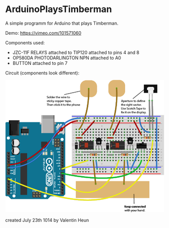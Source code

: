 ArduinoPlaysTimberman
=====================

A simple programm for Arduino that plays Timberman.

Demo:
https://vimeo.com/101571060

Components used:

* JZC-11F RELAYS attached to TIP120 attached to pins 4 and 8
* OP580DA PHOTODARLINGTON NPN attached to A0
* BUTTON attached to pin 7

Circuit (components look different):

![Alt text](timb.png "circuit")


created July 23th 1014
by Valentin Heun

